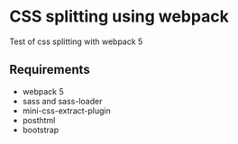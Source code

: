 # CSS splitting using webpack
Test of css splitting with webpack 5
## Requirements
- webpack 5
- sass and sass-loader
- mini-css-extract-plugin
- posthtml
- bootstrap
